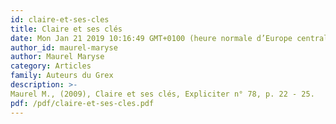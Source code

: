 ```yaml
---
id: claire-et-ses-cles
title: Claire et ses clés
date: Mon Jan 21 2019 10:16:49 GMT+0100 (heure normale d’Europe centrale)
author_id: maurel-maryse
author: Maurel Maryse
category: Articles
family: Auteurs du Grex
description: >-
Maurel M., (2009), Claire et ses clés, Expliciter n° 78, p. 22 - 25. 
pdf: /pdf/claire-et-ses-cles.pdf
---
```

